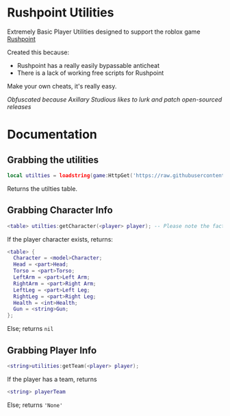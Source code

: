 # Rushpoint Utilities

Extremely Basic Player Utilities designed to support the roblox game [Rushpoint](https://www.roblox.com/games/5993942214/NEW-UPDATE-Rush-Point)

Created this because:
- Rushpoint has a really easily bypassable anticheat
- There is a lack of working free scripts for Rushpoint

Make your own cheats, it's really easy.

*Obfuscated because Axillary Studious likes to lurk and patch open-sourced releases*

# Documentation

## Grabbing the utilities
```lua
local utilties = loadstring(game:HttpGet('https://raw.githubusercontent.com/dragonssk/rushpoint-utilities/main/main.lua'))('github.com/dragonssk');
```
Returns the utilties table.

## Grabbing Character Info
```lua
<table> utilties:getCharacter(<player> player); -- Please note the fact that Rushpoint models aren't R6, I've only organized their limbs that way.
```
If the player character exists, returns:
```lua
<table> {
  Character = <model>Character;
  Head = <part>Head;
  Torso = <part>Torso;
  LeftArm = <part>Left Arm;
  RightArm = <part>Right Arm;
  LeftLeg = <part>Left Leg;
  RightLeg = <part>Right Leg;
  Health = <int>Health;
  Gun = <string>Gun;
};
```
Else; returns `nil`

## Grabbing Player Info
```lua
<string>utilities:getTeam(<player> player);
```
If the player has a team, returns
```lua
<string> playerTeam
```
Else; returns `'None'`

